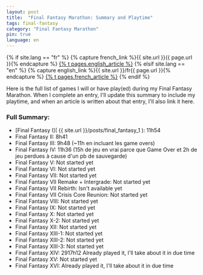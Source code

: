 ```yaml
---
layout: post
title:  "Final Fantasy Marathon: Summary and Playtime"
tags: final-fantasy
category: "Final Fantasy Marathon"
pin: true
language: en
---
```


{% if site.lang == "fr" %}
  {% capture french_link %}{{ site.url }}{{ page.url }}{% endcapture %}
  <a href="{{ french_link }}" >{% t pages.english_article %}</a>
{% elsif site.lang == "en" %}
  {% capture english_link %}{{ site.url }}/fr{{ page.url }}{% endcapture %}
 <a href="{{ english_link }}" >{% t pages.french_article %}</a>
{% endif %}

Here is the full list of games I will or have play(ed) during my Final Fantasy Marathon.
When I complete an entry, I'll update this summary to include my playtime, and when an article is written about that entry, I'll also link it here.

### Full Summary:

- [Final Fantasy I]( {{ site.url }}/posts/final_fantasy_1 ): 11h54
- Final Fantasy II: 8h41
- Final Fantasy III: 9h48 (~11h en incluant les game overs)
- Final Fantasy IV: 11h36 (15h de jeu en vrai parce que Game Over et 2h de jeu perdues à cause d'un pb de sauvegarde)
- Final Fantasy V: Not started yet
- Final Fantasy VI: Not started yet
- Final Fantasy VII: Not started yet
- Final Fantasy VII Remake + Intergrade:  Not started yet
- Final Fantasy VII Rebirth:  Isn't available yet
- Final Fantasy VII Crisis Core Reunion: Not started yet
- Final Fantasy VIII: Not started yet
- Final Fantasy IX: Not started yet
- Final Fantasy X: Not started yet
- Final Fantasy X-2: Not started yet
- Final Fantasy XII: Not started yet
- Final Fantasy XIII-1: Not started yet
- Final Fantasy XIII-2: Not started yet
- Final Fantasy XIII-3:  Not started yet
- Final Fantasy XIV: 2917h12 Already played it, I'll take about it in due time
- Final Fantasy XV: Not started yet
- Final Fantasy XVI: Already played it, I'll take about it in due time

